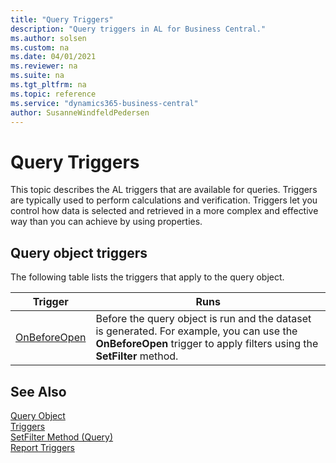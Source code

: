 ```yaml
---
title: "Query Triggers"
description: "Query triggers in AL for Business Central."
ms.author: solsen
ms.custom: na
ms.date: 04/01/2021
ms.reviewer: na
ms.suite: na
ms.tgt_pltfrm: na
ms.topic: reference
ms.service: "dynamics365-business-central"
author: SusanneWindfeldPedersen
---
```


# Query Triggers

This topic describes the AL triggers that are available for queries. Triggers are typically used to perform calculations and verification. Triggers let you control how data is selected and retrieved in a more complex and effective way than you can achieve by using properties.  

## Query object triggers  

The following table lists the triggers that apply to the query object.  

|Trigger|Runs|  
|-------------|--------------|  
|[OnBeforeOpen](triggers-auto/query/devenv-onbeforeopen-query-trigger.md)|Before the query object is run and the dataset is generated. For example, you can use the **OnBeforeOpen** trigger to apply filters using the **SetFilter** method.|  

## See Also

[Query Object](../devenv-query-object.md)  
[Triggers](triggers-auto/devenv-triggers.md)  
[SetFilter Method (Query)](../methods-auto/query/queryinstance-setfilter-method.md)  
[Report Triggers](devenv-report-triggers.md)